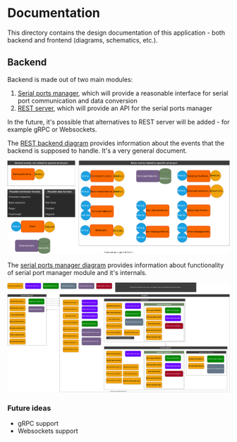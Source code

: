 # Documentation

This directory contains the design documentation of this application - both backend and frontend (diagrams, schematics, etc.).

## Backend

Backend is made out of two main modules:

1. [Serial ports manager](../app/serialports_manager/), which will provide a reasonable interface for serial port communication and data conversion
2. [REST server](../app/rest_server/), which will provide an API for the serial ports manager

In the future, it's possible that alternatives to REST server will be added - for example gRPC or Websockets.

The [REST backend diagram](./exported/rest_backend.png) provides information about the events that the backend is supposed to handle. It's a very general document.

![REST backend diagram](./exported/rest_backend.svg)

The [serial ports manager diagram](./exported/serialports_manager.png) provides information about functionality of serial port manager module and it's internals.

![serial ports manager diagram](./exported/serialports_manager.svg)

### Future ideas

* gRPC support
* Websockets support
